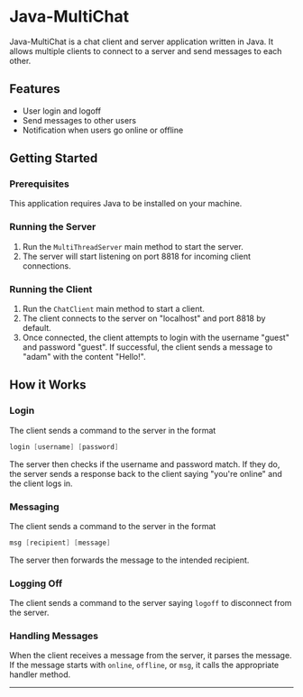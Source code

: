 # Java-MultiChat

Java-MultiChat is a chat client and server application written in Java. It allows multiple clients to connect to a server and send messages to each other.

## Features
- User login and logoff
- Send messages to other users
- Notification when users go online or offline

## Getting Started

### Prerequisites

This application requires Java to be installed on your machine.

### Running the Server

1. Run the `MultiThreadServer` main method to start the server.
2. The server will start listening on port 8818 for incoming client connections.

### Running the Client

1. Run the `ChatClient` main method to start a client.
2. The client connects to the server on "localhost" and port 8818 by default.
3. Once connected, the client attempts to login with the username "guest" and password "guest". If successful, the client sends a message to "adam" with the content "Hello!".

## How it Works

### Login

The client sends a command to the server in the format 
```java
login [username] [password]
```
The server then checks if the username and password match. If they do, the server sends a response back to the client saying "you're online" and the client logs in.

### Messaging

The client sends a command to the server in the format 
```java
msg [recipient] [message]
```
The server then forwards the message to the intended recipient.

### Logging Off

The client sends a command to the server saying `logoff` to disconnect from the server.

### Handling Messages

When the client receives a message from the server, it parses the message. If the message starts with `online`, `offline`, or `msg`, it calls the appropriate handler method.

---
